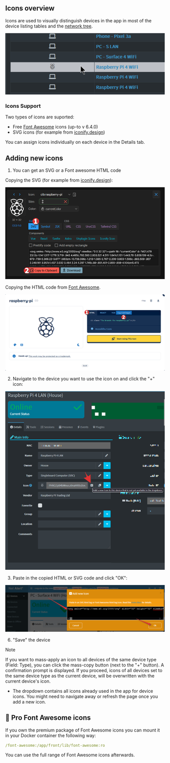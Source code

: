 ## Icons overview

Icons are used to visually distinguish devices in the app in most of the device listing tables and the [network tree](./NETWORK_TREE.md). 

![Raspberry Pi with a brand icon](./img/ICONS/devices-icons.png)

### Icons Support

Two types of icons are suported:

- Free [Font Awesome](https://fontawesome.com/search?o=r&m=free) icons (up-to v 6.4.0)
- SVG icons (for example from [iconify.design](https://icon-sets.iconify.design/))

You can assign icons individually on each device in the Details tab.

## Adding new icons

1. You can get an SVG or a Font awesome HTML code

Copying the SVG (for example from [iconify.design](https://icon-sets.iconify.design/)): 

![iconify svg](./img/ICONS/iconify_design_copy_svg.png)

Copying the HTML code from [Font Awesome](https://fontawesome.com/search?o=r&m=free).

![Font awesome](./img/ICONS/font_awesome_copy_html.png)

2. Navigate to the device you want to use the icon on and click the "+" icon:

![preview](./img/ICONS/device_add_icon.png)

3. Paste in the copied HTML or SVG code and click "OK":

![Paste SVG](./img/ICONS/paste-svg.png)

6. "Save" the device

> [!NOTE] 
> If you want to mass-apply an icon to all devices of the same device type (Field: Type), you can click the mass-copy button (next to the "+" button). A confirmation prompt is displayed. If you proceed, icons of all devices set to the same device type as the current device, will be overwritten with the current device's icon.

- The dropdown contains all icons already used in the app for device icons. You might need to navigate away or refresh the page once you add a new icon. 

## 🌟 Pro Font Awesome icons

If you own the premium package of Font Awesome icons you can mount it in your Docker container the following way:

```yaml
/font-awesome:/app/front/lib/font-awesome:ro
```

You can use the full range of Font Awesome icons afterwards. 
